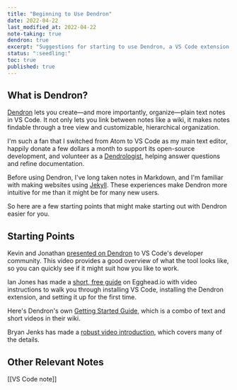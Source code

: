 ```yaml
---
title: "Beginning to Use Dendron"
date: 2022-04-22
last_modified_at: 2022-04-22
note-taking: true
dendron: true
excerpt: "Suggestions for starting to use Dendron, a VS Code extension for linked notes."
status: ":seedling:"
toc: true
published: true
---
```


## What is Dendron?  

[Dendron](https://wiki.dendron.so/) lets you create—and more importantly, organize—plain text notes in VS Code. It not only lets you link between notes like a wiki, it makes notes findable through a tree view and customizable, hierarchical organization.  

I'm such a fan that I switched from Atom to VS Code as my main text editor, happily donate a few dollars a month to support its open-source development, and volunteer as a [Dendrologist](https://wiki.dendron.so/notes/0QQNklzyOweaOez8E7iTX/), helping answer questions and refine documentation.  

Before using Dendron, I've long taken notes in Markdown, and I'm familiar with making websites using [Jekyll](https://jekyllrb.com/). These experiences make Dendron more intuitive for me than it might be for many new users.  

So here are a few starting points that might make starting out with Dendron easier for you.  

## Starting Points  

Kevin and Jonathan [presented on Dendron](https://youtu.be/dW6m4_O0qvQ) to VS Code's developer community. This video provides a good overview of what the tool looks like, so you can quickly see if it might suit how you like to work.  

Ian Jones has made a [short, free guide](https://egghead.io/lessons/vs-code-download-and-install-a-dendron-workspace) on Egghead.io with video instructions to walk you through installing VS Code, installing the Dendron extension, and setting it up for the first time.  

Here's Dendron's own [Getting Started Guide](https://wiki.dendron.so/notes/678c77d9-ef2c-4537-97b5-64556d6337f1/), which is a combo of text and short videos in their wiki.  

Bryan Jenks has made a [robust video introduction](https://youtu.be/nfvx8rv77NA), which covers many of the details.  

## Other Relevant Notes  

[[VS Code note]]  